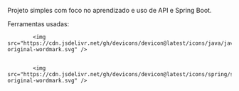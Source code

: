 Projeto simples com foco no aprendizado e uso de API e Spring Boot.

Ferramentas usadas:

            <img src="https://cdn.jsdelivr.net/gh/devicons/devicon@latest/icons/java/java-original-wordmark.svg" />

          
            <img src="https://cdn.jsdelivr.net/gh/devicons/devicon@latest/icons/spring/spring-original-wordmark.svg" />
          
